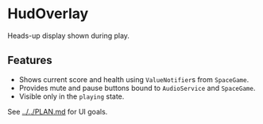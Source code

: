 # HudOverlay

Heads-up display shown during play.

## Features

- Shows current score and health using `ValueNotifier`s from `SpaceGame`.
- Provides mute and pause buttons bound to `AudioService` and `SpaceGame`.
- Visible only in the `playing` state.

See [../../PLAN.md](../../PLAN.md) for UI goals.
